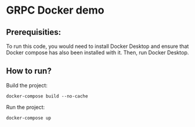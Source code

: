 # GRPC Docker demo

## Prerequisities:
To run this code, you would need to install Docker Desktop and ensure that Docker compose has also been installed with it. Then, run Docker Desktop.

## How to run?

Build the project:
```
docker-compose build --no-cache
```

Run the project:
```
docker-compose up
```